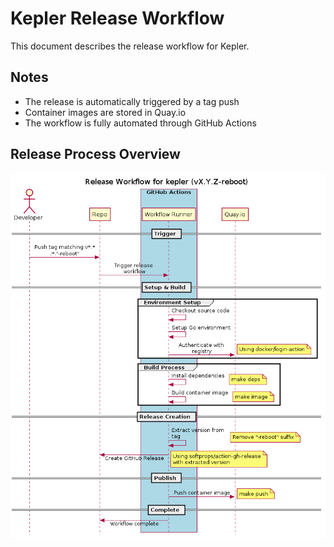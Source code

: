 # Kepler Release Workflow

This document describes the release workflow for Kepler.

## Notes

- The release is automatically triggered by a tag push
- Container images are stored in Quay.io
- The workflow is fully automated through GitHub Actions

## Release Process Overview

![Release Workflow](assets/release.png)
